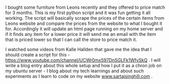 I bought some furniture from Leons recently and they offered to price match for 3 months. This is my first python script and it was fun getting it all working. The script will basically scrape the prices of the certain items from Leons website and compare the prices from the website to what I bought it for. Accordingly it will update an html page running on my home server and if it finds any item for a lower price it will send me an email with the item that is priced lower so that I can call the store to price match it.

I watched some videos from Kalle Hallden that gave me the idea that I should create a script for this - https://www.youtube.com/channel/UCWr0mx597DnSGLFk1WfvSkQ . I will write a blog entry about this whole setup and how I put it as a chron job on my ubuntu server - I blog about my tech learnings and about such experiments as I learn to code on my website www.sartajsinghill.com . 